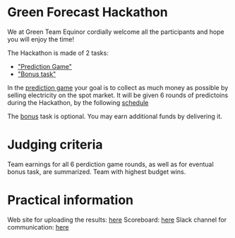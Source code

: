 # Green Forecast Hackathon

We at Green Team Equinor cordially welcome all the participants and hope you will enjoy the time!

The Hackathon is made of 2 tasks:

- ["Prediction Game"](main_task_description.md)
- ["Bonus task"](missing-data-task.md)

In the [prediction game](main_task_description.md) your goal is to collect as much money as possible by selling electricity on the spot market. It will be given 6 rounds of predictoins during the Hackathon, by the following [schedule](game_schedule.md)

The [bonus](missing-data-task.md) task is optional. You may earn additional funds by delivering it.

# Judging criteria

Team earnings for all 6 perdiction game rounds, as well as for eventual bonus task, are summarized. Team with highest budget wins.

# Practical information

Web site for uploading the results: [here](https://equibrainhackahton2020.azurewebsites.net)
Scoreboard: [here](https://equibrainhackahton2020.azurewebsites.net/scoreboard)
Slack channel for communication: [here](https://equinorbrainn-hy21669.slack.com/)
